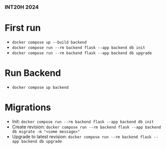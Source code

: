 ### INT20H 2024


# First run
- `docker compose up --build backend`
- `docker compose run --rm backend flask --app backend db init`
- `docker compose run --rm backend flask --app backend db upgrade`


# Run Backend
- `docker compose up backend`


# Migrations
- Init: `docker compose run --rm backend flask --app backend db init`
- Create revision: `docker compose run --rm backend flask --app backend db migrate -m "<some message>"`
- Upgrade to latest revision: `docker compose run --rm backend flask --app backend db upgrade`
